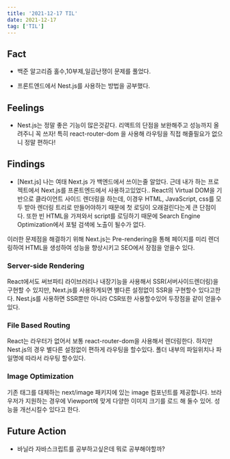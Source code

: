 ```yaml
---
title: '2021-12-17 TIL'
date: 2021-12-17
tag: ['TIL']
---
```


## Fact

- 백준 알고리즘 홀수,10부제,일곱난쟁이 문제를 풀었다.

- 프론트엔드에서 Nest.js를 사용하는 방법을 공부했다.

## Feelings

- Nest.js는 정말 좋은 기능이 많은것같다. 리액트의 단점을 보완해주고 성능까지 올려주니 꼭 쓰자! 특히 react-router-dom 을 사용해 라우팅을 직접 해줄필요가 없으니 정말 편하다!

## Findings

- [Next.js] 나는 여태 Next.js 가 백엔드에서 쓰이는줄 알았다. 근데 내가 하는 프로젝트에서 Next.js를 프론트엔드에서 사용하고있었다..
  React의 Virtual DOM을 기반으로 클라이언트 사이드 렌더링을 하는데, 이경우 HTML, JavaScript, css를 모두 받아 렌더링 트리로 만들어야하기 때문에 첫 로딩이 오래걸린다는게 큰 단점이다. 또한 빈 HTML을 가져와서 script를 로딩하기 때문에 Search Engine Optimization에서 포털 검색에 노출이 될수가 없다.

이러한 문제점을 해결하기 위해 Next.js는 Pre-rendering을 통해 페이지를 미리 렌더링하여 HTML을 생성하여 성능을 향상시키고 SEO에서 장점을 얻을수 있다.

### Server-side Rendering

React에서도 써브파티 라이브러리나 내장기능을 사용해서 SSR(서버사이드렌더링)을 구현할 수 있지만, Next.js를 사용하게되면 별다른 설정없이 SSR을 구현할수 있다고한다. Nest.js를 사용하면 SSR뿐만 아니라 CSR또한 사용할수있어 두장점을 같이 얻을수있다.

### File Based Routing

React는 라우터가 없어서 보통 react-router-dom을 사용해서 렌더링한다. 하지만 Nest.js의 경우 별다른 설정없이 편하게 라우팅을 할수있다. 폴더 내부의 파일위치나 파일명에 따라서 라우팅 할수있다.

### Image Optimization

기존 <img>태그를 대체하는 next/image 패키지에 있는 image 컴포넌트를 제공합니다. 브라우저가 지원하는 경우에 Viewport에 맞게 다양한 이미지 크기를 로드 해 둘수 있어. 성능을 개선시킬수 있다고 한다.

## Future Action

- 바닐라 자바스크립트를 공부하고싶은데 뭐로 공부해야할까?
